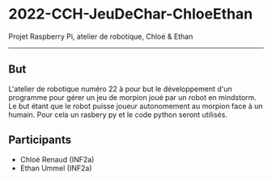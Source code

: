 # 2022-CCH-JeuDeChar-ChloeEthan
Projet Raspberry Pi, atelier de robotique, Chloé &amp; Ethan

-----------
## But
  L'atelier de robotique numéro 22 à pour but le développement d'un programme pour gérer un jeu de morpion joué par un robot en mindstorm. Le but étant que le     robot puisse joueur autonomement au morpion face à un humain. Pour cela un rasbery py et le code python seront utilisés.
  
## Participants
- Chloé Renaud (INF2a)
- Ethan Ummel  (INF2a)




